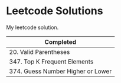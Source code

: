 # Leetcode Solutions

My leetcode solution.

| Completed                         |
| --------------------------------- |
| 20. Valid Parentheses             |
| 347. Top K Frequent Elements      |
| 374. Guess Number Higher or Lower |
